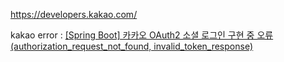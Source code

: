 https://developers.kakao.com/

kakao error : [[Spring Boot] 카카오 OAuth2 소셜 로그인 구현 중 오류 (authorization_request_not_found, invalid_token_response)](https://velog.io/@zosungwoo/Spring-Boot-%EC%B9%B4%EC%B9%B4%EC%98%A4-OAuth2-%EB%A1%9C%EA%B7%B8%EC%9D%B8-%EC%98%A4%EB%A5%98-1.-authorizationrequestnotfound-2.-invalidtokenresponse#:~:text=%EC%9C%84%20%EC%98%A4%EB%A5%98%EB%8A%94%20%EC%9D%B8%EC%A6%9D%20%EC%84%9C%EB%B2%84%EB%A1%9C%20%ED%81%B4%EB%9D%BC%EC%9D%B4%EC%96%B8%ED%8A%B8%EB%A5%BC%20%EC%9D%B8%EC%A6%9D%ED%95%A0%20%EB%95%8C%20%EC%82%AC%EC%9A%A9%EB%90%98%EB%8A%94,%EC%84%A4%EC%A0%95%ED%95%98%EB%A9%B4%20%EC%98%A4%EB%A5%98%EA%B0%80%20%ED%95%B4%EA%B2%B0%EB%90%9C%EB%8B%A4%20%28Spring%20Security%206%20%EC%9D%B4%EC%A0%84%EC%9D%80%20post%EB%A1%9C%21%29)

